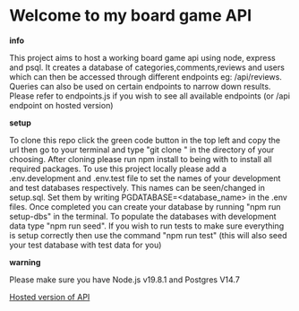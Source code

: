 # Welcome to my board game API

**info** 

This project aims to host a working board game api using node, express and psql. It creates a database of categories,comments,reviews and users which can then be accessed through different endpoints eg: /api/reviews. Queries can also be used on certain endpoints to narrow down results. Please refer to endpoints.js if you wish to see all available endpoints (or /api endpoint on hosted version)


**setup**

To clone this repo click the green code button in the top left and copy the url then go to your terminal and type "git clone <url>" in the directory of your choosing.
After cloning please run npm install to being with to install all required packages.
To use this project locally please add a .env.development and .env.test file to set the names of your development and test databases respectively. This names can be seen/changed in setup.sql. Set them by writing PGDATABASE=<database_name> in the .env files. 
Once completed you can create your database by running "npm run setup-dbs" in the terminal. To populate the databases with development data type "npm run seed". 
If you wish to run tests to make sure everything is setup correctly then use the command "npm run test" (this will also seed your test database with test data for you)


**warning**

Please make sure you have Node.js v19.8.1 and Postgres V14.7

[Hosted version of API](https://board-games-api-89zv.onrender.com/api "Hosted api")